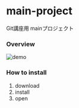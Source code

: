 # main-project
Git講座用 mainプロジェクト

### Overview
![demo]()


### How to install
1. download
2. install
3. open